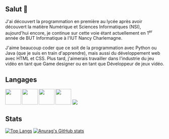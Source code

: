 ## Salut 👋

J'ai découvert la programmation en première au lycée après avoir découvert la matière Numérique et Sciences Informatiques (NSI), aujourd'hui encore, je continue sur cette voie étant actuellement en 1<sup>er</sup> année de BUT Informatique à l'IUT Nancy Charlemagne.

J'aime beaucoup coder que ce soit de la programmation avec Python ou Java (que je suis en train d'apprendre), mais aussi du développement web avec HTML et CSS. Plus tard, j'aimerais travailler dans l'industrie du jeu vidéo en tant que Game designer ou en tant que Développeur de jeux vidéo.

## Langages

<img align="left" height=50 src="https://cdn.jsdelivr.net/gh/devicons/devicon/icons/python/python-original.svg"/>
<img align="left" height=50 src="https://cdn.jsdelivr.net/gh/devicons/devicon/icons/java/java-original.svg"/>
<img align="left" height=50 src="https://cdn.jsdelivr.net/gh/devicons/devicon/icons/html5/html5-original.svg"/>
<img height=50 src="https://cdn.jsdelivr.net/gh/devicons/devicon/icons/css3/css3-original.svg"/>
<img src="https://cdn.jsdelivr.net/gh/devicons/devicon/icons/sqlite/sqlite-original-wordmark.svg" />


## Stats

[![Top Langs](https://github-readme-stats.vercel.app/api/top-langs/?username=washifr&theme=github_dark&langs_count=3)](https://github.com/anuraghazra/github-readme-stats)
[![Anurag's GitHub stats](https://github-readme-stats.vercel.app/api?username=washifr&show_icons=true&theme=github_dark)](https://github.com/anuraghazra/github-readme-stats)
